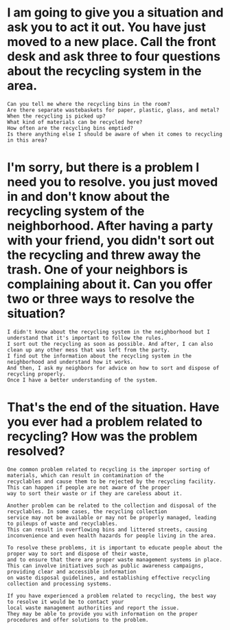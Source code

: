 # I am going to give you a situation and ask you to act it out. You have just moved to a new place. Call the front desk and ask three to four questions about the recycling system in the area.
```
Can you tell me where the recycling bins in the room?
Are there separate wastebaskets for paper, plastic, glass, and metal?
When the recycling is picked up?
What kind of materials can be recycled here?
How often are the recycling bins emptied?
Is there anything else I should be aware of when it comes to recycling in this area?
```
# I'm sorry, but there is a problem I need you to resolve. you just moved in and don't know about the recycling system of the neighborhood. After having a party with your friend, you didn't sort out the recycling and threw away the trash. One of your neighbors is complaining about it. Can you offer two or three ways to resolve the situation?
```
I didn't know about the recycling system in the neighborhood but I understand that it's important to follow the rules.
I sort out the recycling as soon as possible. And after, I can also clean up any other mess that was left from the party.
I find out the information about the recycling system in the neighborhood and understand how it works. 
And then, I ask my neighbors for advice on how to sort and dispose of recycling properly. 
Once I have a better understanding of the system.
```
# That's the end of the situation. Have you ever had a problem related to recycling? How was the problem resolved? 
```
One common problem related to recycling is the improper sorting of materials, which can result in contamination of the
recyclables and cause them to be rejected by the recycling facility. This can happen if people are not aware of the proper
way to sort their waste or if they are careless about it.

Another problem can be related to the collection and disposal of the recyclables. In some cases, the recycling collection
service may not be available or may not be properly managed, leading to pileups of waste and recyclables.
This can result in overflowing bins and littered streets, causing inconvenience and even health hazards for people living in the area.

To resolve these problems, it is important to educate people about the proper way to sort and dispose of their waste,
and to ensure that there are proper waste management systems in place. 
This can involve initiatives such as public awareness campaigns, providing clear and accessible information
on waste disposal guidelines, and establishing effective recycling collection and processing systems.

If you have experienced a problem related to recycling, the best way to resolve it would be to contact your
local waste management authorities and report the issue. 
They may be able to provide you with information on the proper procedures and offer solutions to the problem.
```

